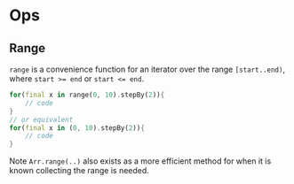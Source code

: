 # Ops

## Range

`range` is a convenience function for an iterator over the range `[start..end)`, where `start >= end` or `start <= end`.
```dart
for(final x in range(0, 10).stepBy(2)){
    // code
}
// or equivalent
for(final x in (0, 10).stepBy(2)){
    // code
}
```
Note `Arr.range(..)` also exists as a more efficient method for when it is known collecting the range is needed.